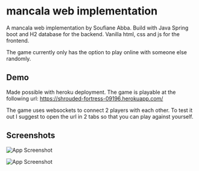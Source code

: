 
# mancala web implementation

A mancala web implementation by Soufiane Abba. Build with Java Spring boot and H2 database for the backend. Vanilla html, css and js for the frontend. 

The game currently only has the option to play online with someone else randomly.




## Demo

Made possible with heroku deployment.
The game is playable at the following url:
https://shrouded-fortress-09196.herokuapp.com/

The game uses websockets to connect 2 players with each other. 
To test it out I suggest to open the url in 2 tabs so that you can play against yourself.





## Screenshots

![App Screenshot](https://i.imgur.com/Ufa4KtP.png)


![App Screenshot](https://i.imgur.com/6mZBQUF.png)

